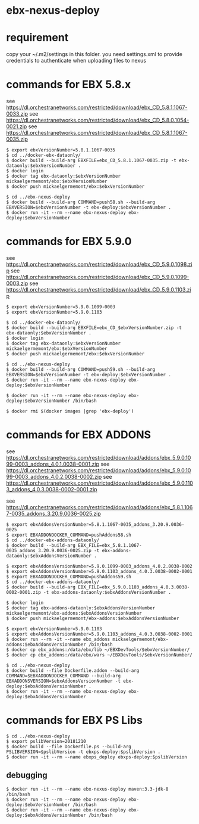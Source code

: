 # ebx-nexus-deploy

# requirement

copy your ~/.m2/settings in this folder. you need settings.xml to provide credentials to authenticate when uploading files to nexus

# commands for EBX 5.8.x

see https://dl.orchestranetworks.com/restricted/download/ebx_CD_5.8.1.1067-0033.zip
see https://dl.orchestranetworks.com/restricted/download/ebx_CD_5.8.0.1054-0021.zip
see https://dl.orchestranetworks.com/restricted/download/ebx_CD_5.8.1.1067-0035.zip

```
$ export ebxVersionNumber=5.8.1.1067-0035
$ cd ../docker-ebx-dataonly/
$ docker build --build-arg EBXFILE=ebx_CD_5.8.1.1067-0035.zip -t ebx-dataonly:$ebxVersionNumber .
$ docker login
$ docker tag ebx-dataonly:$ebxVersionNumber mickaelgermemont/ebx:$ebxVersionNumber
$ docker push mickaelgermemont/ebx:$ebxVersionNumber

$ cd ../ebx-nexus-deploy
$ docker build --build-arg COMMAND=push58.sh --build-arg EBXVERSION=$ebxVersionNumber -t ebx-deploy:$ebxVersionNumber .
$ docker run -it --rm --name ebx-nexus-deploy ebx-deploy:$ebxVersionNumber
```

# commands for EBX 5.9.0

see https://dl.orchestranetworks.com/restricted/download/ebx_CD_5.9.0.1098.zip
see https://dl.orchestranetworks.com/restricted/download/ebx_CD_5.9.0.1099-0003.zip
see https://dl.orchestranetworks.com/restricted/download/ebx_CD_5.9.0.1103.zip

```
$ export ebxVersionNumber=5.9.0.1099-0003
$ export ebxVersionNumber=5.9.0.1103

$ cd ../docker-ebx-dataonly/
$ docker build --build-arg EBXFILE=ebx_CD_$ebxVersionNumber.zip -t ebx-dataonly:$ebxVersionNumber .
$ docker login
$ docker tag ebx-dataonly:$ebxVersionNumber mickaelgermemont/ebx:$ebxVersionNumber
$ docker push mickaelgermemont/ebx:$ebxVersionNumber

$ cd ../ebx-nexus-deploy
$ docker build --build-arg COMMAND=push59.sh --build-arg EBXVERSION=$ebxVersionNumber -t ebx-deploy:$ebxVersionNumber .
$ docker run -it --rm --name ebx-nexus-deploy ebx-deploy:$ebxVersionNumber

$ docker run -it --rm --name ebx-nexus-deploy ebx-deploy:$ebxVersionNumber /bin/bash

$ docker rmi $(docker images |grep 'ebx-deploy')
```

# commands for EBX ADDONS

see https://dl.orchestranetworks.com/restricted/download/addons/ebx_5.9.0.1099-0003_addons_4.0.1.0038-0001.zip
see https://dl.orchestranetworks.com/restricted/download/addons/ebx_5.9.0.1099-0003_addons_4.0.2.0038-0002.zip
see https://dl.orchestranetworks.com/restricted/download/addons/ebx_5.9.0.1103_addons_4.0.3.0038-0002-0001.zip

see https://dl.orchestranetworks.com/restricted/download/addons/ebx_5.8.1.1067-0035_addons_3.20.9.0036-0025.zip

```
$ export ebxAddonsVersionNumber=5.8.1.1067-0035_addons_3.20.9.0036-0025
$ export EBXADDONDOCKER_COMMAND=pushAddons58.sh
$ cd ../docker-ebx-addons-dataonly/
$ docker build --build-arg EBX_FILE=ebx_5.8.1.1067-0035_addons_3.20.9.0036-0025.zip -t ebx-addons-dataonly:$ebxAddonsVersionNumber .

$ export ebxAddonsVersionNumber=5.9.0.1099-0003_addons_4.0.2.0038-0002
$ export ebxAddonsVersionNumber=5.9.0.1103_addons_4.0.3.0038-0002-0001
$ export EBXADDONDOCKER_COMMAND=pushAddons59.sh
$ cd ../docker-ebx-addons-dataonly/
$ docker build --build-arg EBX_FILE=ebx_5.9.0.1103_addons_4.0.3.0038-0002-0001.zip -t ebx-addons-dataonly:$ebxAddonsVersionNumber .

$ docker login
$ docker tag ebx-addons-dataonly:$ebxAddonsVersionNumber mickaelgermemont/ebx-addons:$ebxAddonsVersionNumber
$ docker push mickaelgermemont/ebx-addons:$ebxAddonsVersionNumber

$ export ebxVersionNumber=5.9.0.1103
$ export ebxAddonsVersionNumber=5.9.0.1103_addons_4.0.3.0038-0002-0001
$ docker run --rm -it --name ebx_addons mickaelgermemont/ebx-addons:$ebxAddonsVersionNumber /bin/bash
$ docker cp ebx_addons:/data/ebx/lib ~/EBXDevTools/$ebxVersionNumber/
$ docker cp ebx_addons:/data/ebx/wars ~/EBXDevTools/$ebxVersionNumber/
```

```
$ cd ../ebx-nexus-deploy
$ docker build --file Dockerfile.addon --build-arg COMMAND=$EBXADDONDOCKER_COMMAND --build-arg EBXADDONSVERSION=$ebxAddonsVersionNumber -t ebx-deploy:$ebxAddonsVersionNumber .
$ docker run -it --rm --name ebx-nexus-deploy ebx-deploy:$ebxAddonsVersionNumber
```

# commands for EBX PS Libs

```
$ cd ../ebx-nexus-deploy
$ export pslibVersion=20181210
$ docker build --file Dockerfile.ps --build-arg PSLIBVERSION=$pslibVersion -t ebxps-deploy:$pslibVersion .
$ docker run -it --rm --name ebxps_deploy ebxps-deploy:$pslibVersion
```

## debugging

```
$ docker run -it --rm --name ebx-nexus-deploy maven:3.3-jdk-8 /bin/bash
$ docker run -it --rm --name ebx-nexus-deploy ebx-deploy:$ebxVersionNumber /bin/bash
$ docker run -it --rm --name ebx-nexus-deploy ebx-deploy:$ebxAddonsVersionNumber /bin/bash
```
